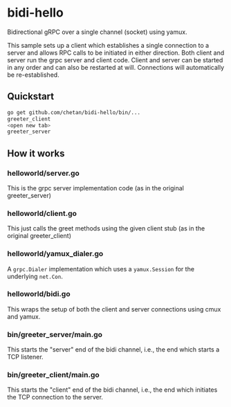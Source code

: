 # bidi-hello

Bidirectional gRPC over a single channel (socket) using yamux.

This sample sets up a client which establishes a single connection to a server
and allows RPC calls to be initiated in either direction. Both client and server
run the grpc server and client code. Client and server can be started in any
order and can also be restarted at will. Connections will automatically be
re-established.

## Quickstart

```sh
go get github.com/chetan/bidi-hello/bin/...
greeter_client
<open new tab>
greeter_server
```

## How it works

### helloworld/server.go

This is the grpc server implementation code (as in the original greeter_server)

### helloworld/client.go

This just calls the greet methods using the given client stub (as in the original greeter_client)

### helloworld/yamux_dialer.go

A `grpc.Dialer` implementation which uses a `yamux.Session` for the underlying `net.Con`.

### helloworld/bidi.go

This wraps the setup of both the client and server connections using cmux and
yamux.

### bin/greeter_server/main.go

This starts the "server" end of the bidi channel, i.e., the end which starts a
TCP listener.

### bin/greeter_client/main.go

This starts the "client" end of the bidi channel, i.e., the end which initiates
the TCP connection to the server.
